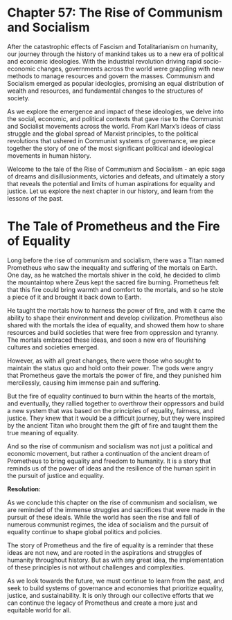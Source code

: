 # Chapter 57: The Rise of Communism and Socialism

After the catastrophic effects of Fascism and Totalitarianism on humanity, our journey through the history of mankind takes us to a new era of political and economic ideologies. With the industrial revolution driving rapid socio-economic changes, governments across the world were grappling with new methods to manage resources and govern the masses. Communism and Socialism emerged as popular ideologies, promising an equal distribution of wealth and resources, and fundamental changes to the structures of society.

As we explore the emergence and impact of these ideologies, we delve into the social, economic, and political contexts that gave rise to the Communist and Socialist movements across the world. From Karl Marx’s ideas of class struggle and the global spread of Marxist principles, to the political revolutions that ushered in Communist systems of governance, we piece together the story of one of the most significant political and ideological movements in human history.

Welcome to the tale of the Rise of Communism and Socialism - an epic saga of dreams and disillusionments, victories and defeats, and ultimately a story that reveals the potential and limits of human aspirations for equality and justice. Let us explore the next chapter in our history, and learn from the lessons of the past.
# The Tale of Prometheus and the Fire of Equality

Long before the rise of communism and socialism, there was a Titan named Prometheus who saw the inequality and suffering of the mortals on Earth. One day, as he watched the mortals shiver in the cold, he decided to climb the mountaintop where Zeus kept the sacred fire burning. Prometheus felt that this fire could bring warmth and comfort to the mortals, and so he stole a piece of it and brought it back down to Earth.

He taught the mortals how to harness the power of fire, and with it came the ability to shape their environment and develop civilization. Prometheus also shared with the mortals the idea of equality, and showed them how to share resources and build societies that were free from oppression and tyranny. The mortals embraced these ideas, and soon a new era of flourishing cultures and societies emerged.

However, as with all great changes, there were those who sought to maintain the status quo and hold onto their power. The gods were angry that Prometheus gave the mortals the power of fire, and they punished him mercilessly, causing him immense pain and suffering.

But the fire of equality continued to burn within the hearts of the mortals, and eventually, they rallied together to overthrow their oppressors and build a new system that was based on the principles of equality, fairness, and justice. They knew that it would be a difficult journey, but they were inspired by the ancient Titan who brought them the gift of fire and taught them the true meaning of equality.

And so the rise of communism and socialism was not just a political and economic movement, but rather a continuation of the ancient dream of Prometheus to bring equality and freedom to humanity. It is a story that reminds us of the power of ideas and the resilience of the human spirit in the pursuit of justice and equality.

**Resolution:**

As we conclude this chapter on the rise of communism and socialism, we are reminded of the immense struggles and sacrifices that were made in the pursuit of these ideals. While the world has seen the rise and fall of numerous communist regimes, the idea of socialism and the pursuit of equality continue to shape global politics and policies.

The story of Prometheus and the fire of equality is a reminder that these ideas are not new, and are rooted in the aspirations and struggles of humanity throughout history. But as with any great idea, the implementation of these principles is not without challenges and complexities.

As we look towards the future, we must continue to learn from the past, and seek to build systems of governance and economies that prioritize equality, justice, and sustainability. It is only through our collective efforts that we can continue the legacy of Prometheus and create a more just and equitable world for all.